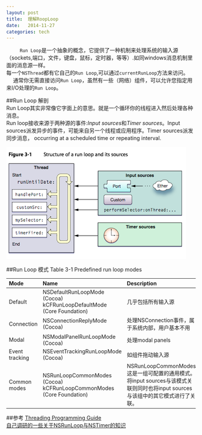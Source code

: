 ```yaml
---
layout: post  
title:  理解RoopLoop  
date:   2014-11-27  
categories: tech  
---
```

　
　
`Run Loop`是一个抽象的概念，它提供了一种机制来处理系统的输入源（sockets,端口，文件，键盘，鼠标，定时器，等等）.如同windows消息机制里面的消息源一样。  
每一个`NSThread`都有它自己的`Run Loop`,可以通过`currentRunLoop`方法来访问。  　
通常你无需直接访问`Run Loop`，虽然有一些（网络）组件，可以允许您指定用来I/O处理的`Run Loop`。  

##Run Loop 解剖  
Run Loop其实非常像它字面上的意思。就是一个循环你的线程进入然后处理各种消息。  
Run loop接收来源于两种源的事件:*Input sources*和*Timer sources*。Input sources派发异步的事件，可能来自另一个线程或应用程序。Timer sources派发同步消息， occurring at a scheduled time or repeating interval.

![](/resource/img/理解RoopLoop/理解RoopLoop.png)

##Run Loop 模式
Table 3-1  Predefined run loop modes　　

| Mode  | Name | Description |  
|:----------------------|:--------------|:------------|
|Default                |NSDefaultRunLoopMode (Cocoa)  kCFRunLoopDefaultMode (Core Foundation)|几乎包括所有输入源 |
|Connection|NSConnectionReplyMode (Cocoa)|处理NSConnection事件，属于系统内部，用户基本不用|
|Modal|NSModalPanelRunLoopMode (Cocoa)|处理modal panels|
|Event tracking|NSEventTrackingRunLoopMode (Cocoa)|如组件拖动输入源 |
|Common modes|NSRunLoopCommonModes (Cocoa)  kCFRunLoopCommonModes (Core Foundation)|NSRunLoopCommonModes 这是一组可配置的通用模式。将input sources与该模式关联则同时也将input sources与该组中的其它模式进行了关联。|


##参考
[Threading Programming Guide](https://developer.apple.com/library/ios/documentation/Cocoa/Conceptual/Multithreading/RunLoopManagement/RunLoopManagement.html)  
[
自己调研的一些关于NSRunLoop与NSTimer的知识 ](http://blog.csdn.net/ioswyl88219/article/details/16996531)
